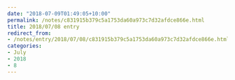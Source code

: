 ```yaml
---
date: "2018-07-09T01:49:05+10:00"
permalink: /notes/c831915b379c5a1753da60a973c7d32afdce866e.html
title: 2018/07/08 entry
redirect_from:
- /notes/entry/2018/07/08/c831915b379c5a1753da60a973c7d32afdce866e.html
categories:
- July
- 2018
- 8
---
```

